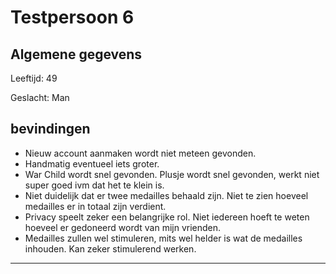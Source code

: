 # Testpersoon 6

## Algemene gegevens

Leeftijd: 49

Geslacht: Man

## bevindingen

* Nieuw account aanmaken wordt niet meteen gevonden.
* Handmatig eventueel iets groter.
* War Child wordt snel gevonden. Plusje wordt snel gevonden, werkt niet super goed ivm dat het te klein is.
* Niet duidelijk dat er twee medailles behaald zijn. Niet te zien hoeveel medailles er in totaal zijn verdient.
* Privacy speelt zeker een belangrijke rol. Niet iedereen hoeft te weten hoeveel er gedoneerd wordt van mijn vrienden.
* Medailles zullen wel stimuleren, mits wel helder is wat de medailles inhouden. Kan zeker stimulerend werken.
* * * * * * * * * * 
